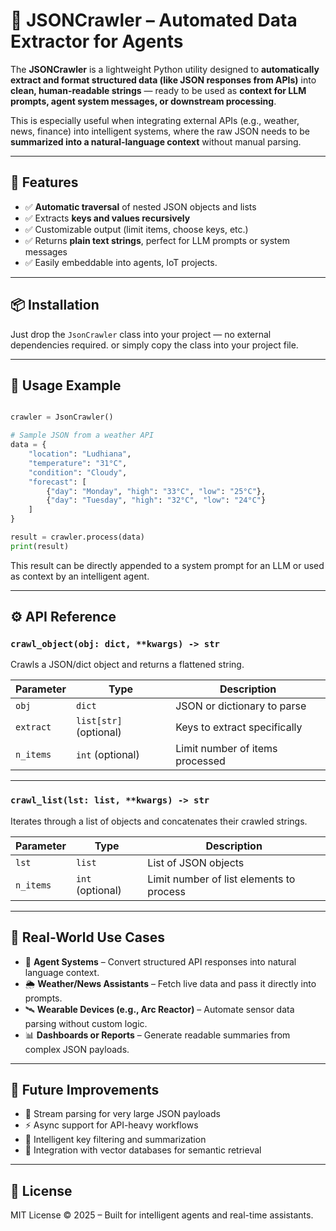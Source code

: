# 🧠 JSONCrawler – Automated Data Extractor for Agents

The **JSONCrawler** is a lightweight Python utility designed to **automatically extract and format structured data (like JSON responses from APIs)** into **clean, human-readable strings** — ready to be used as **context for LLM prompts, agent system messages, or downstream processing**.

This is especially useful when integrating external APIs (e.g., weather, news, finance) into intelligent systems, where the raw JSON needs to be **summarized into a natural-language context** without manual parsing.

---

## 🚀 Features

* ✅ **Automatic traversal** of nested JSON objects and lists
* ✅ Extracts **keys and values recursively**
* ✅ Customizable output (limit items, choose keys, etc.)
* ✅ Returns **plain text strings**, perfect for LLM prompts or system messages
* ✅ Easily embeddable into agents, IoT projects.

---

## 📦 Installation

Just drop the `JsonCrawler` class into your project — no external dependencies required.
or simply copy the class into your project file.

---

## 🧰 Usage Example

```python

crawler = JsonCrawler()

# Sample JSON from a weather API
data = {
    "location": "Ludhiana",
    "temperature": "31°C",
    "condition": "Cloudy",
    "forecast": [
        {"day": "Monday", "high": "33°C", "low": "25°C"},
        {"day": "Tuesday", "high": "32°C", "low": "24°C"}
    ]
}

result = crawler.process(data)
print(result)
```

This result can be directly appended to a system prompt for an LLM or used as context by an intelligent agent.

---

## ⚙️ API Reference

### `crawl_object(obj: dict, **kwargs) -> str`

Crawls a JSON/dict object and returns a flattened string.

| Parameter | Type                   | Description                     |
| --------- | ---------------------- | ------------------------------- |
| `obj`     | `dict`                 | JSON or dictionary to parse     |
| `extract` | `list[str]` (optional) | Keys to extract specifically    |
| `n_items` | `int` (optional)       | Limit number of items processed |

---

### `crawl_list(lst: list, **kwargs) -> str`

Iterates through a list of objects and concatenates their crawled strings.

| Parameter | Type             | Description                              |
| --------- | ---------------- | ---------------------------------------- |
| `lst`     | `list`           | List of JSON objects                     |
| `n_items` | `int` (optional) | Limit number of list elements to process |

---

## 🧠 Real-World Use Cases

* 🤖 **Agent Systems** – Convert structured API responses into natural language context.
* 🌦️ **Weather/News Assistants** – Fetch live data and pass it directly into prompts.
* 🛰️ **Wearable Devices (e.g., Arc Reactor)** – Automate sensor data parsing without custom logic.
* 📊 **Dashboards or Reports** – Generate readable summaries from complex JSON payloads.

---

## 🧪 Future Improvements

* 🔁 Stream parsing for very large JSON payloads
* ⚡ Async support for API-heavy workflows
* 🧹 Intelligent key filtering and summarization
* 🧠 Integration with vector databases for semantic retrieval

---

## 📜 License

MIT License © 2025 – Built for intelligent agents and real-time assistants.
